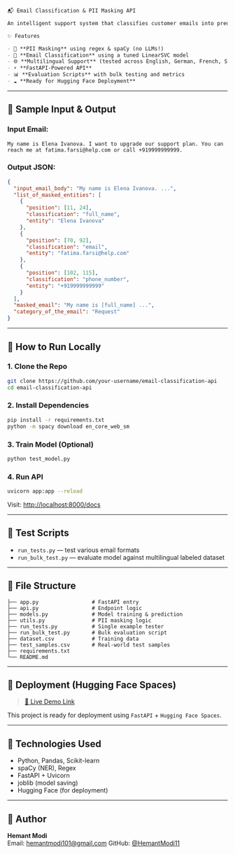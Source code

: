 ```markdown
📬 Email Classification & PII Masking API

An intelligent support system that classifies customer emails into predefined categories (like `Incident`, `Problem`, `Request`, and `Change`) while masking Personally Identifiable Information (PII) — built for multilingual support environments 🌍.

✨ Features

- 🔐 **PII Masking** using regex & spaCy (no LLMs!)
- 📧 **Email Classification** using a tuned LinearSVC model
- 🌐 **Multilingual Support** (tested across English, German, French, Spanish, Arabic, Hindi-English mix)
- ⚡ **FastAPI-Powered API**
- 📊 **Evaluation Scripts** with bulk testing and metrics
- ☁️ **Ready for Hugging Face Deployment**
```
---

## 🧪 Sample Input & Output

### Input Email:

```
My name is Elena Ivanova. I want to upgrade our support plan. You can reach me at fatima.farsi@help.com or call +919999999999.
```

### Output JSON:

```json
{
  "input_email_body": "My name is Elena Ivanova. ...",
  "list_of_masked_entities": [
    {
      "position": [11, 24],
      "classification": "full_name",
      "entity": "Elena Ivanova"
    },
    {
      "position": [70, 92],
      "classification": "email",
      "entity": "fatima.farsi@help.com"
    },
    {
      "position": [102, 115],
      "classification": "phone_number",
      "entity": "+919999999999"
    }
  ],
  "masked_email": "My name is [full_name] ...",
  "category_of_the_email": "Request"
}
```

---

## 🚀 How to Run Locally

### 1. Clone the Repo

```bash
git clone https://github.com/your-username/email-classification-api
cd email-classification-api
```

### 2. Install Dependencies

```bash
pip install -r requirements.txt
python -m spacy download en_core_web_sm
```

### 3. Train Model (Optional)

```bash
python test_model.py
```

### 4. Run API

```bash
uvicorn app:app --reload
```

Visit: [http://localhost:8000/docs](http://localhost:8000/docs)

---

## 🧪 Test Scripts

- `run_tests.py` — test various email formats
- `run_bulk_test.py` — evaluate model against multilingual labeled dataset

---

## 📂 File Structure

```
├── app.py                 # FastAPI entry
├── api.py                 # Endpoint logic
├── models.py              # Model training & prediction
├── utils.py               # PII masking logic
├── run_tests.py           # Single example tester
├── run_bulk_test.py       # Bulk evaluation script
├── dataset.csv            # Training data
├── test_samples.csv       # Real-world test samples
├── requirements.txt
└── README.md
```

---

## 🚀 Deployment (Hugging Face Spaces)

> [🔗 Live Demo Link](https://hemantmodi-email-classifier-api.hf.space/docs)

This project is ready for deployment using `FastAPI` + `Hugging Face Spaces`.

---

## 🧠 Technologies Used

- Python, Pandas, Scikit-learn
- spaCy (NER), Regex
- FastAPI + Uvicorn
- joblib (model saving)
- Hugging Face (for deployment)

---

## 👤 Author

**Hemant Modi**  
Email: hemantmodi101@gmail.com
GitHub: [@HemantModi11](https://github.com/HemantModi11)
